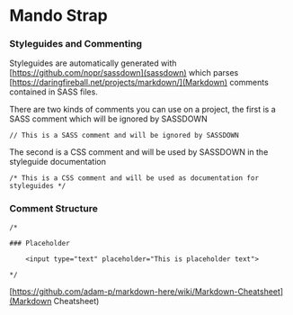 Mando Strap
=========

### Styleguides and Commenting
Styleguides are automatically generated with [https://github.com/nopr/sassdown](sassdown) which parses [https://daringfireball.net/projects/markdown/](Markdown) comments contained in SASS files.

There are two kinds of comments you can use on a project, the first is a SASS comment which will be ignored by SASSDOWN

```
// This is a SASS comment and will be ignored by SASSDOWN

```

The second is a CSS comment and will be used by SASSDOWN in the styleguide documentation

```
/* This is a CSS comment and will be used as documentation for styleguides */

```

### Comment Structure

```
/*

### Placeholder

    <input type="text" placeholder="This is placeholder text">

*/
```

[https://github.com/adam-p/markdown-here/wiki/Markdown-Cheatsheet](Markdown Cheatsheet)